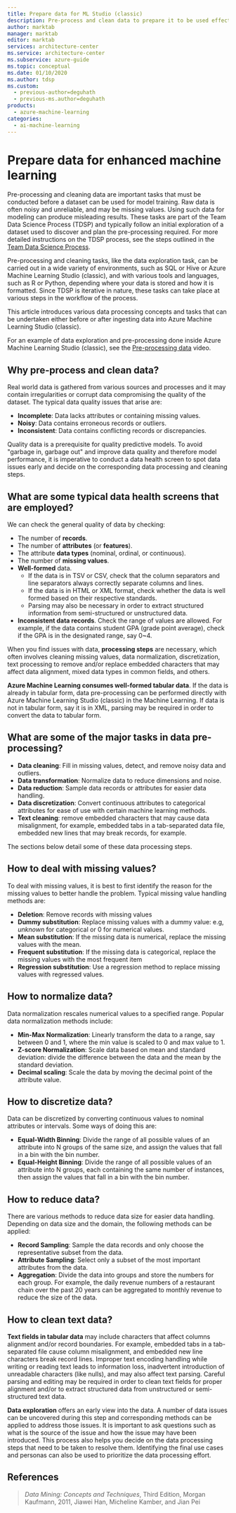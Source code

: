 ```yaml
---
title: Prepare data for ML Studio (classic)
description: Pre-process and clean data to prepare it to be used effectively for machine learning.
author: marktab
manager: marktab
editor: marktab
services: architecture-center
ms.service: architecture-center
ms.subservice: azure-guide
ms.topic: conceptual
ms.date: 01/10/2020
ms.author: tdsp
ms.custom:
  - previous-author=deguhath
  - previous-ms.author=deguhath
products:
  - azure-machine-learning
categories:
  - ai-machine-learning
---
```

# Prepare data for enhanced machine learning

Pre-processing and cleaning data are important tasks that must be conducted before a dataset can be used for model training. Raw data is often noisy and unreliable, and may be missing values. Using such data for modeling can produce misleading results. These tasks are part of the Team Data Science Process (TDSP) and typically follow an initial exploration of a dataset used to discover and plan the pre-processing required. For more detailed instructions on the TDSP process, see the steps outlined in the [Team Data Science Process](overview.yml).

Pre-processing and cleaning tasks, like the data exploration task, can be carried out in a wide variety of environments, such as SQL or Hive or Azure Machine Learning Studio (classic), and with various tools and languages, such as R or Python, depending where your data is stored and how it is formatted. Since TDSP is iterative in nature, these tasks can take place at various steps in the  workflow of the process.

This article introduces various data processing concepts and tasks that can be undertaken either before or after ingesting data into Azure Machine Learning Studio (classic).

For an example of data exploration and pre-processing done inside Azure Machine Learning Studio (classic), see the [Pre-processing data](https://azure.microsoft.com/documentation/videos/preprocessing-data-in-azure-ml-studio/) video.

## Why pre-process and clean data?
Real world data is gathered from various sources and processes and it may contain irregularities or corrupt data compromising the quality of the dataset. The typical data quality issues that arise are:

* **Incomplete**: Data lacks attributes or containing missing values.
* **Noisy**: Data contains erroneous records or outliers.
* **Inconsistent**: Data contains conflicting records or discrepancies.

Quality data is a prerequisite for quality predictive models. To avoid "garbage in, garbage out" and improve data quality and therefore model performance, it is imperative to conduct a data health screen to spot data issues early and decide on the corresponding data processing and cleaning steps.

## What are some typical data health screens that are employed?
We can check the general quality of data by checking:

* The number of **records**.
* The number of **attributes** (or **features**).
* The attribute **data types** (nominal, ordinal, or continuous).
* The number of **missing values**.
* **Well-formed** data.
  * If the data is in TSV or CSV, check that the column separators and line separators always correctly separate columns and lines.
  * If the data is in HTML or XML format, check whether the data is well formed based on their respective standards.
  * Parsing may also be necessary in order to extract structured information from semi-structured or unstructured data.
* **Inconsistent data records**. Check the range of values are allowed. For example, if the data contains student GPA (grade point average), check if the GPA is in the designated range, say 0~4.

When you find issues with data, **processing steps** are necessary, which often involves cleaning missing values, data normalization, discretization, text processing to remove and/or replace embedded characters that may affect data alignment, mixed data types in common fields, and others.

**Azure Machine Learning consumes well-formed tabular data**.  If the data is already in tabular form, data pre-processing can be performed directly with Azure Machine Learning Studio (classic) in the Machine Learning.  If data is not in tabular form, say it is in XML, parsing may be required in order to convert the data to tabular form.

## What are some of the major tasks in data pre-processing?
* **Data cleaning**:  Fill in missing values, detect, and remove noisy data and outliers.
* **Data transformation**:  Normalize data to reduce dimensions and noise.
* **Data reduction**:  Sample data records or attributes for easier data handling.
* **Data discretization**:  Convert continuous attributes to categorical attributes for ease of use with certain machine learning methods.
* **Text cleaning**: remove embedded characters that may cause data misalignment, for example, embedded tabs in a tab-separated data file, embedded new lines that may break records, for example.

The sections below detail some of these data processing steps.

## How to deal with missing values?
To deal with missing values, it is best to first identify the reason for the missing values to better handle the problem. Typical missing value handling methods are:

* **Deletion**: Remove records with missing values
* **Dummy substitution**: Replace missing values with a dummy value: e.g, *unknown* for categorical or 0 for numerical values.
* **Mean substitution**: If the missing data is numerical, replace the missing values with the mean.
* **Frequent substitution**: If the missing data is categorical, replace the missing values with the most frequent item
* **Regression substitution**: Use a regression method to replace missing values with regressed values.

## How to normalize data?
Data normalization rescales numerical values to a specified range. Popular data normalization methods include:

* **Min-Max Normalization**: Linearly transform the data to a range, say between 0 and 1, where the min value is scaled to 0 and max value to 1.
* **Z-score Normalization**: Scale data based on mean and standard deviation: divide the difference between the data and the mean by the standard deviation.
* **Decimal scaling**: Scale the data by moving the decimal point of the attribute value.

## How to discretize data?
Data can be discretized by converting continuous values to nominal attributes or intervals. Some ways of doing this are:

* **Equal-Width Binning**: Divide the range of all possible values of an attribute into N groups of the same size, and assign the values that fall in a bin with the bin number.
* **Equal-Height Binning**: Divide the range of all possible values of an attribute into N groups, each containing the same number of instances, then assign the values that fall in a bin with the bin number.

## How to reduce data?
There are various methods to reduce data size for easier data handling. Depending on data size and the domain, the following methods can be applied:

* **Record Sampling**: Sample the data records and only choose the representative subset from the data.
* **Attribute Sampling**: Select only a subset of the most important attributes from the data.
* **Aggregation**: Divide the data into groups and store the numbers for each group. For example, the daily revenue numbers of a restaurant chain over the past 20 years can be aggregated to monthly revenue to reduce the size of the data.

## How to clean text data?
**Text fields in tabular data** may include characters that affect columns alignment and/or record boundaries. For example, embedded tabs in a tab-separated file cause column misalignment, and embedded new line characters break record lines. Improper text encoding handling while writing or reading text leads to information loss, inadvertent introduction of unreadable characters (like nulls), and may also affect text parsing. Careful parsing and editing may be required in order to clean text fields for proper alignment and/or to extract structured data from unstructured or semi-structured text data.

**Data exploration** offers an early view into the data. A number of data issues can be uncovered during this step and  corresponding methods can be applied to address those issues.  It is important to ask questions such as what is the source of the issue and how the issue may have been introduced. This process also helps you decide on the data processing steps that need to be taken to resolve them. Identifying the final use cases and personas can also be used to prioritize the data processing effort.

## References
> *Data Mining: Concepts and Techniques*, Third Edition, Morgan Kaufmann, 2011, Jiawei Han, Micheline Kamber, and Jian Pei
>
> 
